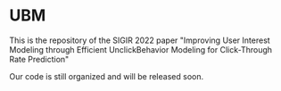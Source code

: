# UBM

This is the repository of the SIGIR 2022 paper "Improving User Interest Modeling through Efficient UnclickBehavior Modeling for Click-Through Rate Prediction"

Our code is still organized and will be released soon.
